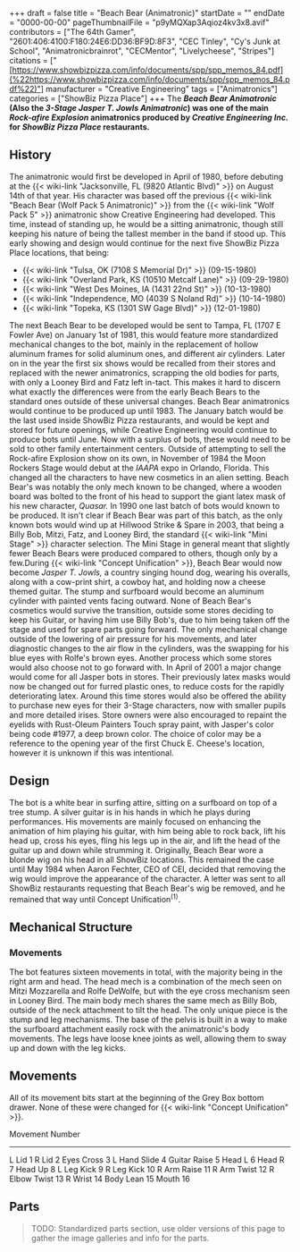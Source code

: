 +++
draft = false
title = "Beach Bear (Animatronic)"
startDate = ""
endDate = "0000-00-00"
pageThumbnailFile = "p9yMQXap3Aqioz4kv3x8.avif"
contributors = ["The 64th Gamer", "2601:406:4100:F180:24E6:DD36:BF9D:8F3", "CEC Tinley", "Cy's Junk at School", "Animatronicbrainrot", "CECMentor", "Livelycheese", "Stripes"]
citations = ["[https://www.showbizpizza.com/info/documents/spp/spp_memos_84.pdf](%22https://www.showbizpizza.com/info/documents/spp/spp_memos_84.pdf%22)"]
manufacturer = "Creative Engineering"
tags = ["Animatronics"]
categories = ["ShowBiz Pizza Place"]
+++
The ***Beach Bear Animatronic* (Also the ***3-Stage Jasper T. Jowls Animatronic*) was one of the main *Rock-afire Explosion* animatronics produced by *Creative Engineering Inc.* for *ShowBiz Pizza Place* restaurants.****

## History

The animatronic would first be developed in April of 1980, before debuting at the {{< wiki-link "Jacksonville, FL (9820 Atlantic Blvd)" >}} on August 14th of that year. His character was based off the previous {{< wiki-link "Beach Bear (Wolf Pack 5 Animatronic)" >}} from the {{< wiki-link "Wolf Pack 5" >}} animatronic show Creative Engineering had developed. This time, instead of standing up, he would be a sitting animatronic, though still keeping his nature of being the tallest member in the band if stood up.
This early showing and design would continue for the next five ShowBiz Pizza Place locations, that being:

- {{< wiki-link "Tulsa, OK (7108 S Memorial Dr)" >}} (09-15-1980)
- {{< wiki-link "Overland Park, KS (10510 Metcalf Lane)" >}} (09-29-1980)
- {{< wiki-link "West Des Moines, IA (1431 22nd St)" >}} (10-13-1980)
- {{< wiki-link "Independence, MO (4039 S Noland Rd)" >}} (10-14-1980)
- {{< wiki-link "Topeka, KS (1301 SW Gage Blvd)" >}} (12-01-1980)

The next Beach Bear to be developed would be sent to Tampa, FL (1707 E Fowler Ave) on January 1st of 1981, this would feature more standardized mechanical changes to the bot, mainly in the replacement of hollow aluminum frames for solid aluminum ones, and different air cylinders. Later on in the year the first six shows would be recalled from their stores and replaced with the newer animatronics, scrapping the old bodies for parts, with only a Looney Bird and Fatz left in-tact. This makes it hard to discern what exactly the differences were from the early Beach Bears to the standard ones outside of these universal changes.
Beach Bear animatronics would continue to be produced up until 1983. The January batch would be the last used inside ShowBiz Pizza restaurants, and would be kept and stored for future openings, while Creative Engineering would continue to produce bots until June. Now with a surplus of bots, these would need to be sold to other family entertainment centers. Outside of attempting to sell the Rock-afire Explosion show on its own, in November of 1984 the Moon Rockers Stage would debut at the *IAAPA* expo in Orlando, Florida. This changed all the characters to have new cosmetics in an alien setting. Beach Bear's was notably the only mech known to be changed, where a wooden board was bolted to the front of his head to support the giant latex mask of his new character, *Quasar.*
In 1990 one last batch of bots would known to be produced. It isn't clear if Beach Bear was part of this batch, as the only known bots would wind up at Hillwood Strike & Spare in 2003, that being a Billy Bob, Mitzi, Fatz, and Looney Bird, the standard {{< wiki-link "Mini Stage" >}} character selection. The Mini Stage in general meant that slightly fewer Beach Bears were produced compared to others, though only by a few.During {{< wiki-link "Concept Unification" >}}, Beach Bear would now become *Jasper T. Jowls,* a country singing hound dog, wearing his overalls, along with a cow-print shirt, a cowboy hat, and holding now a cheese themed guitar. The stump and surfboard would become an aluminum cylinder with painted vents facing outward. None of Beach Bear's cosmetics would survive the transition, outside some stores deciding to keep his Guitar, or having him use Billy Bob's, due to him being taken off the stage and used for spare parts going forward. The only mechanical change outside of the lowering of air pressure for his movements, and later diagnostic changes to the air flow in the cylinders, was the swapping for his blue eyes with Rolfe's brown eyes. Another process which some stores would also choose not to go forward with.
In April of 2001 a major change would come for all Jasper bots in stores. Their previously latex masks would now be changed out for furred plastic ones, to reduce costs for the rapidly deteriorating latex. Around this time stores would also be offered the ability to purchase new eyes for their 3-Stage characters, now with smaller pupils and more detailed irises. Store owners were also encouraged to repaint the eyelids with Rust-Oleum Painters Touch spray paint, with Jasper's color being code #1977, a deep brown color. The choice of color may be a reference to the opening year of the first Chuck E. Cheese's location, however it is unknown if this was intentional.

## Design

The bot is a white bear in surfing attire, sitting on a surfboard on top of a tree stump. A silver guitar is in his hands in which he plays during performances. His movements are mainly focused on enhancing the animation of him playing his guitar, with him being able to rock back, lift his head up, cross his eyes, fling his legs up in the air, and lift the head of the guitar up and down while strumming it.
Originally, Beach Bear wore a blonde wig on his head in all ShowBiz locations. This remained the case until May 1984 when Aaron Fechter, CEO of CEI, decided that removing the wig would improve the appearance of the character. A letter was sent to all ShowBiz restaurants requesting that Beach Bear's wig be removed, and he remained that way until Concept Unification<sup>(1)</sup>.

## Mechanical Structure

### Movements

The bot features sixteen movements in total, with the majority being in the right arm and head. The head mech is a combination of the mech seen on Mitzi Mozzarella and Rolfe DeWolfe, but with the eye cross mechanism seen in Looney Bird. The main body mech shares the same mech as Billy Bob, outside of the neck attachment to tilt the head. The only unique piece is the stump and leg mechanisms. The base of the pelvis is built in a way to make the surfboard attachment easily rock with the animatronic's body movements. The legs have loose knee joints as well, allowing them to sway up and down with the leg kicks.

## Movements

All of its movement bits start at the beginning of the Grey Box bottom drawer. None of these were changed for {{< wiki-link "Concept Unification" >}}.

  Movement        Number
  --------------- --------
  L Lid           1
  R Lid           2
  Eyes Cross      3
  L Hand Slide    4
  Guitar Raise    5
  Head L          6
  Head R          7
  Head Up         8
  L Leg Kick      9
  R Leg Kick      10
  R Arm Raise     11
  R Arm Twist     12
  R Elbow Twist   13
  R Wrist         14
  Body Lean       15
  Mouth           16

## Parts

> TODO: Standardized parts section, use older versions of this page to gather the image galleries and info for the parts.

